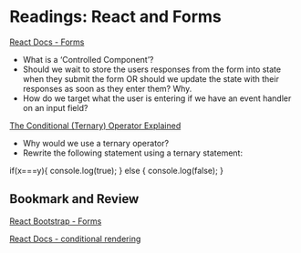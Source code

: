 # Readings: React and Forms

[React Docs - Forms](https://reactjs.org/docs/forms.html)

- What is a ‘Controlled Component’?
- Should we wait to store the users responses from the form into state when they submit the form OR should we update the state with their responses as soon as they enter them? Why.
- How do we target what the user is entering if we have an event handler on an input field?

[The Conditional (Ternary) Operator Explained](https://codeburst.io/javascript-the-conditional-ternary-operator-explained-cac7218beeff)

- Why would we use a ternary operator?
- Rewrite the following statement using a ternary statement:

if(x===y){
  console.log(true);
} else {
  console.log(false);
}

## Bookmark and Review

[React Bootstrap - Forms](https://react-bootstrap.github.io/forms/overview/)

[React Docs - conditional rendering](https://reactjs.org/docs/conditional-rendering.html)
